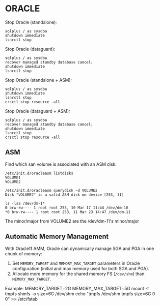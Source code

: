 ORACLE
======

Stop Oracle (standalone):

    sqlplus / as sysdba
    shutdown immediate
    lsnrctl stop

Stop Oracle (dataguard):

    sqlplus / as sysdba
    recover managed standby database cancel;
    shutdown immediate
    lsnrctl stop

Stop Oracle (standalone + ASM):

    sqlplus / as sysdba
    shutdown immediate
    lsnrctl stop
    crsctl stop resource -all

Stop Oracle (dataguard + ASM):

    sqlplus / as sysdba
    recover managed standby database cancel;
    shutdown immediate
    lsnrctl stop
    crsctl stop resource -all

ASM
---

Find which san volume is associated with an ASM disk:

    /etc/init.d/oracleasm listdisks
    VOLUME1
    VOLUME2

    /etc/init.d/oracleasm querydisk -d VOLUME2
    Disk "VOLUME2" is a valid ASM disk on device [253, 11]

    ls -lsa /dev/dm-1*
    0 brw-rw---- 1 root root 253, 10 Mar 17 11:44 /dev/dm-10
    *0 brw-rw---- 1 root root 253, 11 Mar 23 14:47 /dev/dm-11

The minor/major from VOLUME2 are the /dev/dm-11's minor/major

Automatic Memory Management
---------------------------

With Oracle11 AMM, Oracle can dynamically manage SGA and PGA in one chunk of memory:

1. Set `MEMORY_TARGET` and `MEMORY_MAX_TARGET` parameters in Oracle configuration (initial and max memory used for both SGA and PGA).
1. Allocate more memory for the shared memory FS (`/dev/shm`) than `MEMORY_MAX_TARGET`.

Example:
    MEMORY_TARGET=2G
    MEMORY_MAX_TARGET=5G
    mount -t tmpfs shmfs -o size=6G /dev/shm
    echo "tmpfs /dev/shm    tmpfs   size=6G 0 0" >> /etc/fstab
